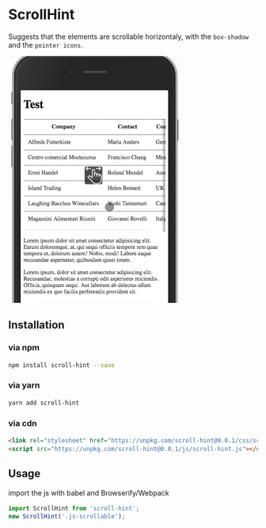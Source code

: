 # ScrollHint

Suggests that the elements are scrollable horizontaly, with the `box-shadow` and the `pointer icons`.

<img src="./assets/demo.gif">

## Installation

### via npm

```sh
npm install scroll-hint --save
```

### via yarn

```sh
yarn add scroll-hint
```

### via cdn

```html
<link rel="stylesheet" href="https://unpkg.com/scroll-hint@0.0.1/css/scroll-hint.css">
<script src="https://unpkg.com/scroll-hint@0.0.1/js/scroll-hint.js"></script>
```



## Usage

import the js with babel and Browserify/Webpack

```js
import ScrollHint from 'scroll-hint';
new ScrollHint('.js-scrollable');
```

